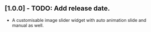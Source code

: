 ## [1.0.0] - TODO: Add release date.

* A customisable image slider widget with auto animation slide and manual as well.
